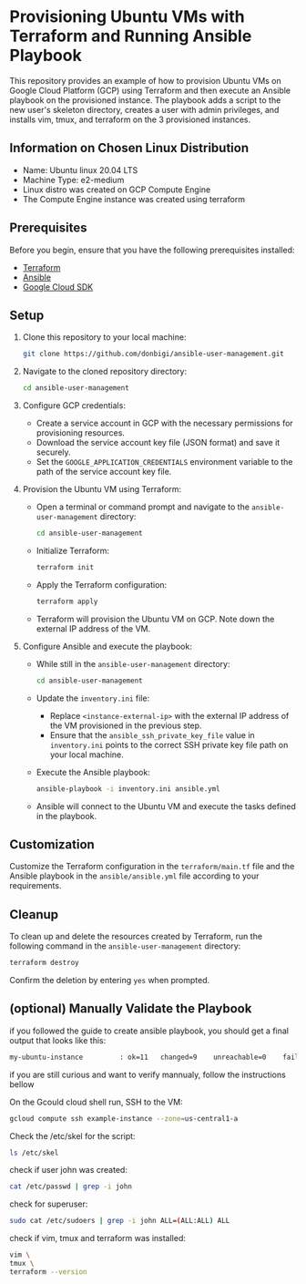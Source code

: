 # Provisioning Ubuntu VMs with Terraform and Running Ansible Playbook

This repository provides an example of how to provision Ubuntu VMs on Google Cloud Platform (GCP) using Terraform and then execute an Ansible playbook on the provisioned instance. The playbook adds a script to the new user's skeleton directory, creates a user with admin privileges, and installs vim, tmux, and terraform on the 3 provisioned instances.

## Information on Chosen Linux Distribution

- Name: Ubuntu linux 20.04 LTS
- Machine Type: e2-medium
- Linux distro was created on GCP Compute Engine
- The Compute Engine instance was created using terraform

## Prerequisites

Before you begin, ensure that you have the following prerequisites installed:

- [Terraform](https://www.terraform.io/downloads.html)
- [Ansible](https://docs.ansible.com/ansible/latest/installation_guide/intro_installation.html)
- [Google Cloud SDK](https://cloud.google.com/sdk/docs/install)

## Setup

1. Clone this repository to your local machine:

   ```bash
   git clone https://github.com/donbigi/ansible-user-management.git
   ```

2. Navigate to the cloned repository directory:

   ```bash
   cd ansible-user-management
   ```

3. Configure GCP credentials:

   - Create a service account in GCP with the necessary permissions for provisioning resources.
   - Download the service account key file (JSON format) and save it securely.
   - Set the `GOOGLE_APPLICATION_CREDENTIALS` environment variable to the path of the service account key file.

4. Provision the Ubuntu VM using Terraform:

   - Open a terminal or command prompt and navigate to the `ansible-user-management` directory:

     ```bash
     cd ansible-user-management
     ```

   - Initialize Terraform:

     ```bash
     terraform init
     ```

   - Apply the Terraform configuration:

     ```bash
     terraform apply
     ```

   - Terraform will provision the Ubuntu VM on GCP. Note down the external IP address of the VM.

5. Configure Ansible and execute the playbook:

   - While still in the  `ansible-user-management` directory:

     ```bash
     cd ansible-user-management
     ```

   - Update the `inventory.ini` file:

     - Replace `<instance-external-ip>` with the external IP address of the VM provisioned in the previous step.
     - Ensure that the `ansible_ssh_private_key_file` value in `inventory.ini` points to the correct SSH private key file path on your local machine.

   - Execute the Ansible playbook:

     ```bash
     ansible-playbook -i inventory.ini ansible.yml
     ```

   - Ansible will connect to the Ubuntu VM and execute the tasks defined in the playbook.

## Customization

Customize the Terraform configuration in the `terraform/main.tf` file and the Ansible playbook in the `ansible/ansible.yml` file according to your requirements.

## Cleanup

To clean up and delete the resources created by Terraform, run the following command in the `ansible-user-management` directory:

```bash
terraform destroy
```

Confirm the deletion by entering `yes` when prompted.

## (optional) Manually Validate the Playbook

if you followed the guide to create ansible playbook, you should get a final output that looks like this:
```bash
my-ubuntu-instance         : ok=11   changed=9    unreachable=0    failed=0    skipped=0    rescued=0    ignored=0
```
if you are still curious and want to verify mannualy, follow the instructions bellow

On the Gcould cloud shell run, SSH to the VM:
```bash
gcloud compute ssh example-instance --zone=us-central1-a
```

Check the /etc/skel for the script:
```bash
ls /etc/skel
```
check if user john was created:
```bash
cat /etc/passwd | grep -i john
```

check for superuser: 
```bash
sudo cat /etc/sudoers | grep -i john ALL=(ALL:ALL) ALL
```

check if vim, tmux and terraform was installed:
```bash
vim \
tmux \
terraform --version
```
